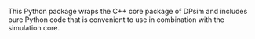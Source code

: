 This Python package wraps the C++ core package of DPsim and includes pure Python code that is convenient to use in combination with the simulation core.
